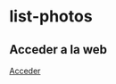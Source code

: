 # list-photos

## Acceder a la web

<a href="https://tripleyei.github.io/list-photos/"> Acceder</a>
